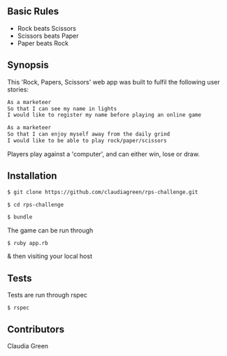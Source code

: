 ## Basic Rules

- Rock beats Scissors
- Scissors beats Paper
- Paper beats Rock

Synopsis
---------

This 'Rock, Papers, Scissors' web app was built to fulfil the following user stories:

```sh
As a marketeer
So that I can see my name in lights
I would like to register my name before playing an online game

As a marketeer
So that I can enjoy myself away from the daily grind
I would like to be able to play rock/paper/scissors
```

Players play against a 'computer', and can either win, lose or draw.


Installation
-------------
```sh
$ git clone https://github.com/claudiagreen/rps-challenge.git

$ cd rps-challenge

$ bundle
```


The game can be run through
```
$ ruby app.rb
```
& then visiting your local host


Tests
-----

Tests are run through rspec
```
$ rspec
```
Contributors
------------

Claudia Green
